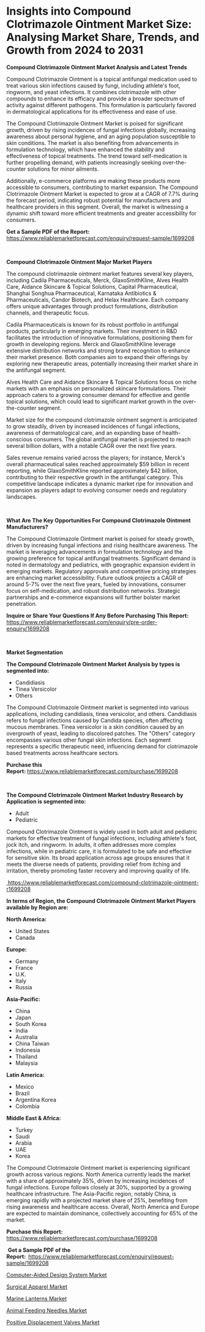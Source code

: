 <p><h1>Insights into Compound Clotrimazole Ointment Market Size: Analysing Market Share, Trends, and Growth from 2024 to 2031</h1></p><p><strong>Compound Clotrimazole Ointment Market Analysis and Latest Trends</strong></p>
<p><p>Compound Clotrimazole Ointment is a topical antifungal medication used to treat various skin infections caused by fungi, including athlete's foot, ringworm, and yeast infections. It combines clotrimazole with other compounds to enhance its efficacy and provide a broader spectrum of activity against different pathogens. This formulation is particularly favored in dermatological applications for its effectiveness and ease of use.</p><p>The Compound Clotrimazole Ointment Market is poised for significant growth, driven by rising incidences of fungal infections globally, increasing awareness about personal hygiene, and an aging population susceptible to skin conditions. The market is also benefiting from advancements in formulation technology, which have enhanced the stability and effectiveness of topical treatments. The trend toward self-medication is further propelling demand, with patients increasingly seeking over-the-counter solutions for minor ailments.</p><p>Additionally, e-commerce platforms are making these products more accessible to consumers, contributing to market expansion. The Compound Clotrimazole Ointment Market is expected to grow at a CAGR of 7.7% during the forecast period, indicating robust potential for manufacturers and healthcare providers in this segment. Overall, the market is witnessing a dynamic shift toward more efficient treatments and greater accessibility for consumers.</p></p>
<p><strong>Get a Sample PDF of the Report:&nbsp;</strong> <a href="https://www.reliablemarketforecast.com/enquiry/request-sample/1699208?utm_campaign=1398&utm_medium=2&utm_source=Github&utm_content=ia&utm_term=20102024&utm_id=compound-clotrimazole-ointment">https://www.reliablemarketforecast.com/enquiry/request-sample/1699208</a></p>
<p>&nbsp;</p>
<p><strong>Compound Clotrimazole Ointment Major Market Players</strong></p>
<p><p>The compound clotrimazole ointment market features several key players, including Cadila Pharmaceuticals, Merck, GlaxoSmithKline, Alves Health Care, Aidance Skincare & Topical Solutions, Capital Pharmaceutical, Shanghai Songhua Pharmaceutical, Karnataka Antibiotics & Pharmaceuticals, Candor Biotech, and Helax Healthcare. Each company offers unique advantages through product formulations, distribution channels, and therapeutic focus.</p><p>Cadila Pharmaceuticals is known for its robust portfolio in antifungal products, particularly in emerging markets. Their investment in R&D facilitates the introduction of innovative formulations, positioning them for growth in developing regions. Merck and GlaxoSmithKline leverage extensive distribution networks and strong brand recognition to enhance their market presence. Both companies aim to expand their offerings by exploring new therapeutic areas, potentially increasing their market share in the antifungal segment.</p><p>Alves Health Care and Aidance Skincare & Topical Solutions focus on niche markets with an emphasis on personalized skincare formulations. Their approach caters to a growing consumer demand for effective and gentle topical solutions, which could lead to significant market growth in the over-the-counter segment.</p><p>Market size for the compound clotrimazole ointment segment is anticipated to grow steadily, driven by increased incidences of fungal infections, awareness of dermatological care, and an expanding base of health-conscious consumers. The global antifungal market is projected to reach several billion dollars, with a notable CAGR over the next five years.</p><p>Sales revenue remains varied across the players; for instance, Merck's overall pharmaceutical sales reached approximately $59 billion in recent reporting, while GlaxoSmithKline reported approximately $42 billion, contributing to their respective growth in the antifungal category. This competitive landscape indicates a dynamic market ripe for innovation and expansion as players adapt to evolving consumer needs and regulatory landscapes.</p></p>
<p>&nbsp;</p>
<p><strong>What Are The Key Opportunities For Compound Clotrimazole Ointment Manufacturers?</strong></p>
<p><p>The Compound Clotrimazole Ointment market is poised for steady growth, driven by increasing fungal infections and rising healthcare awareness. The market is leveraging advancements in formulation technology and the growing preference for topical antifungal treatments. Significant demand is noted in dermatology and pediatrics, with geographic expansion evident in emerging markets. Regulatory approvals and competitive pricing strategies are enhancing market accessibility. Future outlook projects a CAGR of around 5-7% over the next five years, fueled by innovations, consumer focus on self-medication, and robust distribution networks. Strategic partnerships and e-commerce expansions will further bolster market penetration.</p></p>
<p><strong>Inquire or Share Your Questions If Any Before Purchasing This Report:</strong> <a href="https://www.reliablemarketforecast.com/enquiry/pre-order-enquiry/1699208?utm_campaign=1398&utm_medium=2&utm_source=Github&utm_content=ia&utm_term=20102024&utm_id=compound-clotrimazole-ointment">https://www.reliablemarketforecast.com/enquiry/pre-order-enquiry/1699208</a></p>
<p>&nbsp;</p>
<p><strong>Market Segmentation</strong></p>
<p><strong>The Compound Clotrimazole Ointment Market Analysis by types is segmented into:</strong></p>
<p><ul><li>Candidiasis</li><li>Tinea Versicolor</li><li>Others</li></ul></p>
<p><p>The Compound Clotrimazole Ointment market is segmented into various applications, including candidiasis, tinea versicolor, and others. Candidiasis refers to fungal infections caused by Candida species, often affecting mucous membranes. Tinea versicolor is a skin condition caused by an overgrowth of yeast, leading to discolored patches. The "Others" category encompasses various other fungal skin infections. Each segment represents a specific therapeutic need, influencing demand for clotrimazole based treatments across healthcare sectors.</p></p>
<p><strong>Purchase this Report:&nbsp;</strong><a href="https://www.reliablemarketforecast.com/purchase/1699208?utm_campaign=1398&utm_medium=2&utm_source=Github&utm_content=ia&utm_term=20102024&utm_id=compound-clotrimazole-ointment">https://www.reliablemarketforecast.com/purchase/1699208</a></p>
<p>&nbsp;</p>
<p><strong>The Compound Clotrimazole Ointment Market Industry Research by Application is segmented into:</strong></p>
<p><ul><li>Adult</li><li>Pediatric</li></ul></p>
<p><p>Compound Clotrimazole Ointment is widely used in both adult and pediatric markets for effective treatment of fungal infections, including athlete's foot, jock itch, and ringworm. In adults, it often addresses more complex infections, while in pediatric care, it is formulated to be safe and effective for sensitive skin. Its broad application across age groups ensures that it meets the diverse needs of patients, providing relief from itching and irritation, thereby promoting faster recovery and improving quality of life.</p></p>
<p><a href="https://www.reliablemarketforecast.com/compound-clotrimazole-ointment-r1699208?utm_campaign=1398&utm_medium=2&utm_source=Github&utm_content=ia&utm_term=20102024&utm_id=compound-clotrimazole-ointment">&nbsp;https://www.reliablemarketforecast.com/compound-clotrimazole-ointment-r1699208</a></p>
<p><strong>In terms of Region, the Compound Clotrimazole Ointment Market Players available by Region are:</strong></p>
<p>
    <p> <strong> North America: </strong>
        <ul>
            <li>United States</li>
            <li>Canada</li>
        </ul>
        </p> 
    <p> <strong> Europe: </strong>
        <ul>
            <li>Germany</li>
            <li>France</li>
            <li>U.K.</li>
            <li>Italy</li>
            <li>Russia</li>
        </ul>
        </p> 
    <p> <strong> Asia-Pacific: </strong>
        <ul>
            <li>China</li>
            <li>Japan</li>
            <li>South Korea</li>
            <li>India</li>
            <li>Australia</li>
            <li>China Taiwan</li>
            <li>Indonesia</li>
            <li>Thailand</li>
            <li>Malaysia</li>
        </ul>
        </p> 
    <p> <strong> Latin America: </strong>
        <ul>
            <li>Mexico</li>
            <li>Brazil</li>
            <li>Argentina Korea</li>
            <li>Colombia</li>
        </ul>
        </p> 
    <p> <strong> Middle East & Africa: </strong>
        <ul>
            <li>Turkey</li>
            <li>Saudi</li>
            <li>Arabia</li>
            <li>UAE</li>
            <li>Korea</li>
        </ul>
    </p>
    </p>
<p><p>The Compound Clotrimazole Ointment market is experiencing significant growth across various regions. North America currently leads the market with a share of approximately 35%, driven by increasing incidences of fungal infections. Europe follows closely at 30%, supported by a growing healthcare infrastructure. The Asia-Pacific region, notably China, is emerging rapidly with a projected market share of 25%, benefiting from rising awareness and healthcare access. Overall, North America and Europe are expected to maintain dominance, collectively accounting for 65% of the market.</p></p>
<p><strong>Purchase this Report: </strong><a href="https://www.reliablemarketforecast.com/purchase/1699208?utm_campaign=1398&utm_medium=2&utm_source=Github&utm_content=ia&utm_term=20102024&utm_id=compound-clotrimazole-ointment">https://www.reliablemarketforecast.com/purchase/1699208</a></p>
<p>&nbsp;<strong>Get a Sample PDF of the Report:&nbsp;&nbsp;</strong><a href="https://www.reliablemarketforecast.com/enquiry/request-sample/1699208?utm_campaign=1398&utm_medium=2&utm_source=Github&utm_content=ia&utm_term=20102024&utm_id=compound-clotrimazole-ointment">https://www.reliablemarketforecast.com/enquiry/request-sample/1699208</a></p>
<p><strong></strong></p>
<p><p><a href="https://github.com/fletaw9bs/Market-Research-Report-List-1/blob/main/computer-aided-design-system-market.md?utm_campaign=1398&utm_medium=2&utm_source=Github&utm_content=ia&utm_term=20102024&utm_id=compound-clotrimazole-ointment">Computer-Aided Design System Market</a></p><p><a href="https://www.linkedin.com/pulse/surgical-apparel-revenue-growth-report-2024-2031-rezarch-d3mec?utm_campaign=1398&utm_medium=2&utm_source=Github&utm_content=ia&utm_term=20102024&utm_id=compound-clotrimazole-ointment">Surgical Apparel Market</a></p><p><a href="https://issuu.com/reportprime-2/docs/marine-lanterns-market-size-2030.pp_3cd4576fa290ed?utm_campaign=1398&utm_medium=2&utm_source=Github&utm_content=ia&utm_term=20102024&utm_id=compound-clotrimazole-ointment">Marine Lanterns Market</a></p><p><a href="https://github.com/mharielmesa/Market-Research-Report-List-5/blob/main/animal-feeding-needles-market.md?utm_campaign=1398&utm_medium=2&utm_source=Github&utm_content=ia&utm_term=20102024&utm_id=compound-clotrimazole-ointment">Animal Feeding Needles Market</a></p><p><a href="https://issuu.com/reportprime-2/docs/positive-displacement-valves-market_1df48b17bff20d?utm_campaign=1398&utm_medium=2&utm_source=Github&utm_content=ia&utm_term=20102024&utm_id=compound-clotrimazole-ointment">Positive Displacement Valves Market</a></p></p>